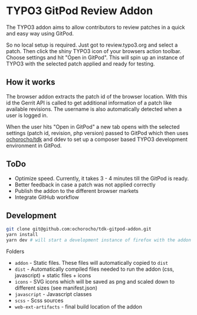 # TYPO3 GitPod Review Addon

The TYPO3 addon aims to allow contributors to review
patches in a quick and easy way using GitPod.

So no local setup is required. Just got to review.typo3.org
and select a patch. Then click the shiny TYPO3 icon of your
browsers action toolbar. Choose settings and hit "Open in GitPod".
This will spin up an instance of TYPO3 with the selected patch
applied and ready for testing.

## How it works

The browser addon extracts the patch id of the browser location.
With this id the Gerrit API is called to get additional information
of a patch like available revisions. The username is also automatically detected
when a user is logged in.

When the user hits "Open in GitPod" a new tab opens with the selected
settings (patch id, revision, php version) passed to GitPod which then
uses [ochorocho/tdk](https://github.com/ochorocho/tdk) and ddev to
set up a composer based TYPO3 development environment in GitPod.

## ToDo

* Optimize speed. Currently, it takes 3 - 4 minutes till the GitPod is ready.
* Better feedback in case a patch was not applied correctly
* Publish the addon to the different browser markets
* Integrate GitHub workflow

## Development

```bash
git clone git@github.com:ochorocho/tdk-gitpod-addon.git
yarn install
yarn dev # will start a development instance of firefox with the addon installed
```

Folders

* `addon` - Static files. These files will automatically copied to `dist`
* `dist` - Automatically compiled files needed to run the addon (css, javascript) + static files + icons
* `icons` - SVG icons which will be saved as png and scaled down to different sizes (see manifest.json)
* `javascript` - Javascript classes
* `scss` - Scss sources
* `web-ext-artifacts` - final build location of the addon
